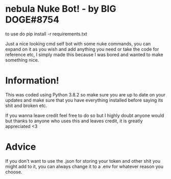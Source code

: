 # nebula Nuke Bot! - by BIG DOGE#8754

to use do pip install -r requirements.txt

Just a nice looking cmd self bot with some nuke commands, you can expand on it as you wish and add anything you need or take the code for reference etc, I simply made this because I was bored and wanted to make something nice.
# Information!
This was coded using Python 3.8.2 so make sure you are up to date on your updates and make sure that you have everything installed before saying its shit and broken etc.

If you wanna leave credit feel free to do so but I highly doubt anyone would but thanks to anyone who uses this and leaves credit, it is greatly appreciated <3
# Advice
If you don't want to use the .json for storing your token and other shit you might add to it, you can always change it to a .env for whatever reason you choose.


